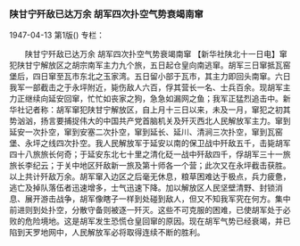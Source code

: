 ### 陕甘宁歼敌已达万余  胡军四次扑空气势衰竭南窜

1947-04-13
第1版()
专栏：

　　陕甘宁歼敌已达万余
    胡军四次扑空气势衰竭南窜
    【新华社陕北十一日电】窜犯陕甘宁解放区之胡宗南军主力九个旅，五日起仓皇向南逃窜。胡军三日窜抵瓦窑堡后，四日窜至瓦市东北之玉家湾。五日留小部于瓦市，其主力即回头南窜。六日我军一部截击之于永坪附近，毙伤敌人六百，俘其营长一名、士兵百余。现胡军主力正继续向延安回窜，忙忙如丧家之狗，急急如漏网之鱼；我军正猛烈追击中。新华社记者称：胡军窜犯陕甘宁解放区，自上月十三日以来，未及一月，窜犯之初其势汹汹，扬言要捕捉伟大的中国共产党首脑机关及歼灭西北人民解放军主力。窜到延安一次扑空，窜到安塞二次扑空，窜到延长、延川、清涧三次扑空，窜到瓦窑堡、永坪之线四次扑空。我人民解放军于延安以南的保卫战中歼敌五千，击毙胡军四十八旅旅长何奇；于延安东北七十里之清化砭一战中歼敌四千，俘胡军三十一旅旅长李纪云；于关中地区歼敌新一旅及第十师各一个营；此次又在永坪截击获胜。以上共计歼敌万余。胡军窜入边区之后毫无休息，粮草困难达于极点，兵力疲惫，逃亡及掉队落伍者迅速增多，士气迅速下降。加以解放区人民坚壁清野、封锁消息、展开游击战争，胡军像瞎子一样到处碰到敌人，但又不知我军究在何方。集中前进则到处扑空，分散守备则被逐一歼灭。这些不可克服的困难，已使胡军处于必败的危险境地。这是胡军发生恐慌仓皇回窜的原因。现在胡军气势已经衰竭，并已陷到天罗地网中，人民解放军必将取得连续不断的胜利。
